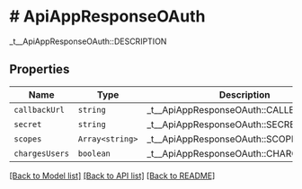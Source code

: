 # # ApiAppResponseOAuth

_t__ApiAppResponseOAuth::DESCRIPTION

## Properties

Name | Type | Description | Notes
------------ | ------------- | ------------- | -------------
| `callbackUrl` | ```string``` |  _t__ApiAppResponseOAuth::CALLBACK_URL  |  |
| `secret` | ```string``` |  _t__ApiAppResponseOAuth::SECRET  |  |
| `scopes` | ```Array<string>``` |  _t__ApiAppResponseOAuth::SCOPES  |  |
| `chargesUsers` | ```boolean``` |  _t__ApiAppResponseOAuth::CHARGES_USERS  |  |

[[Back to Model list]](../../README.md#models) [[Back to API list]](../../README.md#endpoints) [[Back to README]](../../README.md)
